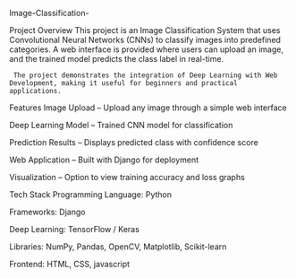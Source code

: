 Image-Classification-

Project Overview
      This project is an Image Classification System that uses Convolutional Neural Networks (CNNs) to classify images into predefined categories. A web interface is provided where users can upload an image, and the trained model predicts the class label in real-time.

     The project demonstrates the integration of Deep Learning with Web Development, making it useful for beginners and practical applications.

 Features
    Image Upload – Upload any image through a simple web interface

   Deep Learning Model – Trained CNN model for classification

   Prediction Results – Displays predicted class with confidence score

   Web Application – Built with Django for deployment

   Visualization – Option to view training accuracy and loss graphs

 Tech Stack
Programming Language: Python

Frameworks: Django

Deep Learning: TensorFlow / Keras

Libraries: NumPy, Pandas, OpenCV, Matplotlib, Scikit-learn

Frontend: HTML, CSS, javascript
